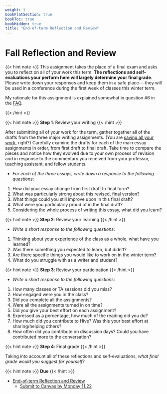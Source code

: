 ```yaml
---
weight: 1
bookFlatSection: true
bookToc: true
bookHidden: true
title: "End-of-term Reflection and Review"
---
```


# Fall Reflection and Review

{{< hint note >}}
This assignment takes the place of a final exam and asks you to reflect on all of your work this term. **The reflections and self-evaluations your perform here will largely determine your final grade**. Please write down your responses and keep them in a safe place---they will be used in a conference during the first week of classes this winter term. 

<span style="color: var(--in-class)"><i class="fas fa-star-of-life"></i></span> My rationale for this assignment is explained somewhat in question #6 in the [FAQ](/resources/FAQs).

{{< /hint >}}



{{< hint note >}}
<span style="color: var(--readings)"><i class="fas fa-circle"></i></i></span> **Step 1**: Review your writing
{{< /hint >}}

After submitting all of your work for the term, gather together all of the drafts from the three major writing assignments. (You are [saving all your work](/resources/open-handbook/chapter-4/), right?) Carefully examine the drafts for each of the main essay assignments in order, from first draft to final draft. Take time to compare the pieces and notice how they evolved due to your own process of revision and in response to the commentary you received from your professor, teaching assistant, and fellow students.

- *For each of the three essays, write down a response to the following questions*:

1. How did your essay change from first draft to final form?
2. What was particularly strong about this revised, final version?
3. What things could you still improve upon in this final draft? 
4. What were you particularly proud of in the final draft?
4. Considering the whole process of writing this essay, what did you learn?

{{< hint note >}}
<span style="color: var(--readings)"><i class="fas fa-circle"></i></i></span> **Step 2**: Review your learning
{{< /hint >}}

- *Write a short response to the following questions*:

1. Thinking about your experience of the class as a whole, what have you learned?
2. Was there something you expected to learn, but didn't?
3. Are there specific things you would like to work on in the winter term?
4. What do you struggle with as a writer and student?

{{< hint note >}}
<span style="color: var(--readings)"><i class="fas fa-circle"></i></i></span> **Step 3**: Review your participation
{{< /hint >}}

- *Write a short response to the following questions*:

1. How many classes or TA sessions did you miss?
2. How engaged were you in the class? 
3. Did you complete all the assignments?
4. Were all the assignments turned in on time?
5. Did you give your best effort on each assignment?
6. Expressed as a percentage, how much of the reading did you do?
7. How much did you contribute to Hive? Was this your best effort at sharing/helping others?
8. How often did you contribute on discussion days? Could you have contributed more to the conversation?

{{< hint note >}}
<span style="color: var(--readings)"><i class="fas fa-circle"></i></i></span> **Step 4**: Final grade
{{< /hint >}}


Taking into account all of these reflections and self-evaluations, *what final grade would you suggest for yourself*?

{{< hint note >}}
<span style="color: var(--due)"><i class="fas fa-circle"></i></i></span> **Due**
{{< /hint >}}

- <i class="fa fa-bullseye"></i> [End-of-term Reflection and Review](/courses/writing-2/quarterly-review/)
    - <i class="fas fa-cloud-upload-alt"></i> [Submit to Canvas by Monday 11.22](https://canvas.dartmouth.edu/)


